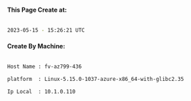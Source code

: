 
   
#### This Page Create at:

```bash

2023-05-15 - 15:26:21 UTC

```

#### Create By Machine:

```bash

Host Name : fv-az799-436

platform  : Linux-5.15.0-1037-azure-x86_64-with-glibc2.35

Ip Local  : 10.1.0.110

```

